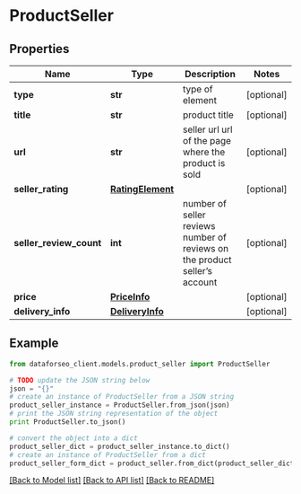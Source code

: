 # ProductSeller


## Properties

Name | Type | Description | Notes
------------ | ------------- | ------------- | -------------
**type** | **str** | type of element | [optional] 
**title** | **str** | product title | [optional] 
**url** | **str** | seller url url of the page where the product is sold | [optional] 
**seller_rating** | [**RatingElement**](RatingElement.md) |  | [optional] 
**seller_review_count** | **int** | number of seller reviews number of reviews on the product seller’s account | [optional] 
**price** | [**PriceInfo**](PriceInfo.md) |  | [optional] 
**delivery_info** | [**DeliveryInfo**](DeliveryInfo.md) |  | [optional] 

## Example

```python
from dataforseo_client.models.product_seller import ProductSeller

# TODO update the JSON string below
json = "{}"
# create an instance of ProductSeller from a JSON string
product_seller_instance = ProductSeller.from_json(json)
# print the JSON string representation of the object
print ProductSeller.to_json()

# convert the object into a dict
product_seller_dict = product_seller_instance.to_dict()
# create an instance of ProductSeller from a dict
product_seller_form_dict = product_seller.from_dict(product_seller_dict)
```
[[Back to Model list]](../README.md#documentation-for-models) [[Back to API list]](../README.md#documentation-for-api-endpoints) [[Back to README]](../README.md)


